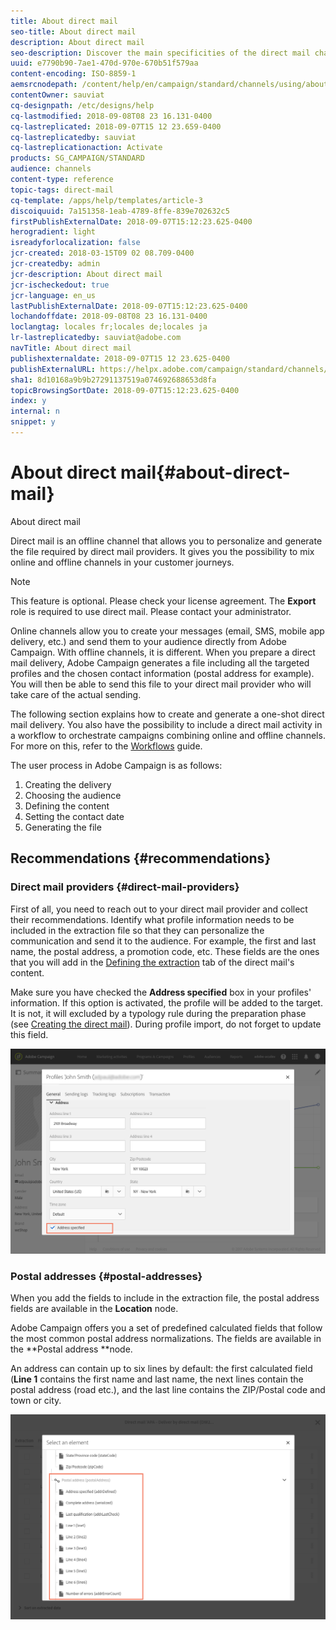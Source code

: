 ```yaml
---
title: About direct mail
seo-title: About direct mail
description: About direct mail
seo-description: Discover the main specificities of the direct mail channel in Adobe Campaign.
uuid: e7790b90-7ae1-470d-970e-670b51f579aa
content-encoding: ISO-8859-1
aemsrcnodepath: /content/help/en/campaign/standard/channels/using/about-direct-mail
contentOwner: sauviat
cq-designpath: /etc/designs/help
cq-lastmodified: 2018-09-08T08 23 16.131-0400
cq-lastreplicated: 2018-09-07T15 12 23.659-0400
cq-lastreplicatedby: sauviat
cq-lastreplicationaction: Activate
products: SG_CAMPAIGN/STANDARD
audience: channels
content-type: reference
topic-tags: direct-mail
cq-template: /apps/help/templates/article-3
discoiquuid: 7a151358-1eab-4789-8ffe-839e702632c5
firstPublishExternalDate: 2018-09-07T15:12:23.625-0400
herogradient: light
isreadyforlocalization: false
jcr-created: 2018-03-15T09 02 08.709-0400
jcr-createdby: admin
jcr-description: About direct mail
jcr-ischeckedout: true
jcr-language: en_us
lastPublishExternalDate: 2018-09-07T15:12:23.625-0400
lochandoffdate: 2018-09-08T08 23 16.131-0400
loclangtag: locales fr;locales de;locales ja
lr-lastreplicatedby: sauviat@adobe.com
navTitle: About direct mail
publishexternaldate: 2018-09-07T15 12 23.625-0400
publishExternalURL: https://helpx.adobe.com/campaign/standard/channels/using/about-direct-mail.html
sha1: 8d10168a9b9b27291137519a074692688653d8fa
topicBrowsingSortDate: 2018-09-07T15:12:23.625-0400
index: y
internal: n
snippet: y
---
```


# About direct mail{#about-direct-mail}

About direct mail

Direct mail is an offline channel that allows you to personalize and generate the file required by direct mail providers. It gives you the possibility to mix online and offline channels in your customer journeys.

>[!NOTE]
>
>This feature is optional. Please check your license agreement. The **Export** role is required to use direct mail. Please contact your administrator.

Online channels allow you to create your messages (email, SMS, mobile app delivery, etc.) and send them to your audience directly from Adobe Campaign. With offline channels, it is different. When you prepare a direct mail delivery, Adobe Campaign generates a file including all the targeted profiles and the chosen contact information (postal address for example). You will then be able to send this file to your direct mail provider who will take care of the actual sending.

The following section explains how to create and generate a one-shot direct mail delivery. You also have the possibility to include a direct mail activity in a workflow to orchestrate campaigns combining online and offline channels. For more on this, refer to the [Workflows](../../automating/using/about-data-and-processes.md) guide.

The user process in Adobe Campaign is as follows:

1. Creating the delivery
1. Choosing the audience
1. Defining the content
1. Setting the contact date
1. Generating the file

## Recommendations {#recommendations}

### Direct mail providers {#direct-mail-providers}

First of all, you need to reach out to your direct mail provider and collect their recommendations. Identify what profile information needs to be included in the extraction file so that they can personalize the communication and send it to the audience. For example, the first and last name, the postal address, a promotion code, etc. These fields are the ones that you will add in the [Defining the extraction](../../channels/using/defining-the-direct-mail-content.md#defining-the-extraction) tab of the direct mail's content.

Make sure you have checked the **Address specified** box in your profiles' information. If this option is activated, the profile will be added to the target. It is not, it will excluded by a typology rule during the preparation phase (see [Creating the direct mail](../../channels/using/creating-the-direct-mail.md)). During profile import, do not forget to update this field.

![](assets/direct_mail_22.png)

### Postal addresses {#postal-addresses}

When you add the fields to include in the extraction file, the postal address fields are available in the **Location** node.

Adobe Campaign offers you a set of predefined calculated fields that follow the most common postal address normalizations. The fields are available in the **Postal address **node.

An address can contain up to six lines by default: the first calculated field (**Line 1** contains the first name and last name, the next lines contain the postal address (road etc.), and the last line contains the ZIP/Postal code and town or city.

![](assets/direct_mail_23.png)


